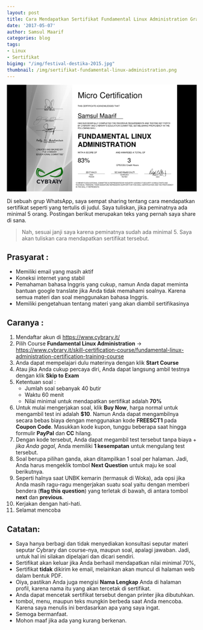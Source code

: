 ```yaml
---
layout: post
title: Cara Mendapatkan Sertifikat Fundamental Linux Administration Gratis dari Cybrary
date: '2017-05-07'
author: Samsul Maarif
categories: blog
tags:
- Linux
- Sertifikat
bigimg: "/img/festival-destika-2015.jpg"
thumbnail: /img/sertifikat-fundamental-linux-administration.png
---
```


![Sertifikat Fundamental Linux Administration](/img/sertifikat-fundamental-linux-administration.png "Sertifikat Fundamental Linux Administration")

Di sebuah grup WhatsApp, saya sempat sharing tentang cara mendapatkan sertifikat seperti yang tertulis di judul. Saya tuliskan, jika peminatnya ada minimal 5 orang. Postingan berikut merupakan teks yang pernah saya share di sana.

> Nah, sesuai janji saya karena peminatnya sudah ada minimal 5. Saya akan tuliskan cara mendapatkan sertifikat tersebut.

## Prasyarat :
- Memiliki email yang masih aktif
- Koneksi internet yang stabil
- Pemahaman bahasa Inggris yang cukup, namun Anda dapat meminta bantuan google translate jika Anda tidak memahami soalnya. Karena semua materi dan soal menggunakan bahasa Inggris. 
- Memiliki pengetahuan tentang materi yang akan diambil sertifikasinya

## Caranya :
1. Mendaftar akun di https://www.cybrary.it/
2. Pilih Course **Fundamental Linux Administration** -> https://www.cybrary.it/skill-certification-course/fundamental-linux-administration-certification-training-course
3. Anda dapat mempelajari dulu materinya dengan klik **Start Course**
4. Atau jika Anda cukup percaya diri, Anda dapat langsung ambil testnya dengan klik **Skip to Exam**
5. Ketentuan soal :
   - Jumlah soal sebanyak 40 butir
   - Waktu 60 menit
   - Nilai minimal untuk mendapatkan sertifikat adalah **70%**
6. Untuk mulai mengerjakan soal, klik **Buy Now**, harga normal untuk mengambil test ini adalah **$10**. Namun Anda dapat mengambilnya secara bebas biaya dengan menggunakan kode **FREESCT1** pada **Coupon Code**. Masukkan kode kupon, tunggu beberapa saat hingga formulir **PayPal** dan **CC** hilang.
7. Dengan kode tersebut, Anda dapat megambil test tersebut tanpa biaya + _jika Anda gagal_, Anda memiliki **1 kesempatan** untuk mengulang test tersebut.
8. Soal berupa pilihan ganda, akan ditampilkan 1 soal per halaman. Jadi, Anda harus mengeklik tombol **Next Question** untuk maju ke soal berikutnya.
9. Seperti halnya saat UNBK kemarin (termasuk di Woka), ada opsi jika Anda masih ragu-ragu mengerjakan suatu soal yaitu dengan memberi bendera (**flag this question**) yang terletak di bawah, di antara tombol **next** dan **previous**.
10. Kerjakan dengan hati-hati.
11. Selamat mencoba

## Catatan: 
- Saya hanya berbagi dan tidak menyediakan konsultasi seputar materi seputar Cybrary dan course-nya, maupun soal, apalagi jawaban. Jadi, untuk hal ini silakan dipelajari dan dicari sendiri.
- Sertifikat akan keluar jika Anda berhasil mendapatkan nilai minimal 70%, 
- Sertifikat **tidak** dikirim ke email, melainkan akan muncul di halaman web dalam bentuk PDF. 
- Oiya, pastikan Anda juga mengisi **Nama Lengkap** Anda di halaman profil, karena nama itu yang akan tercetak di sertifikat.
- Anda dapat mencetak sertifikat tersebut dengan printer jika dibutuhkan.
- tombol, menu, maupun teks mungkin berbeda saat Anda mencoba. Karena saya menulis ini berdasarkan apa yang saya ingat.
- Semoga bermanfaat.
- Mohon maaf jika ada yang kurang berkenan.
